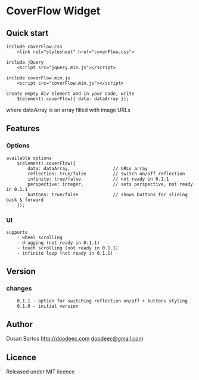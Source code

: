 # CoverFlow Widget

## Quick start

    include coverFlow.css
        <link rel="stylesheet" href="coverFlow.css">

    include jQuery
        <script src="jquery.min.js"></script>

    include coverFlow.min.js
        <script src="coverFlow.min.js"></script>

    create empty div element and in your code, write
        $(element).coverFlow({ data: dataArray });

where dataArray is an array filled with image URLs


## Features

### Options
    available options
        $(element).coverFlow({
            data: dataArray,                // URLs array
            reflection: true/false          // switch on/off reflection
            infinite: true/false            // not ready in 0.1.1
            perspective: integer,           // sets perspective, not ready in 0.1.1
            buttons: true/false             // shows buttons for sliding back & forward
        });

### UI
    supports
        - wheel scrolling
        - dragging (not ready in 0.1.1)
        - touch scrolling (not ready in 0.1.1)
        - infinite loop (not ready in 0.1.1)


## Version

### changes
        0.1.1 - option for switching reflection on/off + buttons styling
        0.1.0 - initial version


## Author

Dusan Bartos http://doodeec.com
doodeec@gmail.com


## Licence

Released under MIT licence